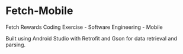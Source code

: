 # Fetch-Mobile
Fetch Rewards Coding Exercise - Software Engineering - Mobile

Built using Android Studio with Retrofit and Gson for data retrieval and parsing.
